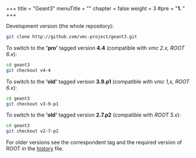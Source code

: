 +++
title = "Geant3"
menuTitle = ""
chapter = false
weight = 3
#pre = "<b>1. </b>"
+++

Development version (the whole repository):
```bash 
git clone http://github.com/vmc-project/geant3.git
```

To switch to the **'pro'** tagged version **4.4** (compatible with *vmc 2.x, ROOT 6.x*):
```bash
cd geant3
git checkout v4-4
```

To switch to the **'old'** tagged version **3.9.p1** (compatible with *vmc 1,x, ROOT 6.x*):
```bash
cd geant3 
git checkout v3-9-p1
```

To switch to the **'old'** tagged version **2.7.p2** (compatible with *ROOT 5.x*):<br>
```bash 
cd geant3 
git checkout v2-7-p2
```

For older versions see the correspondent tag and the required version of ROOT in 
the [history](https://github.com/vmc-project/geant3/blob/master/history) file.
